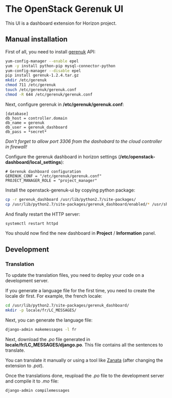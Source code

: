 # The OpenStack Gerenuk UI

This UI is a dashboard extension for Horizon project.


## Manual installation

First of all, you need to install [gerenuk](https://gitlab-dsi.univ-lille.fr/hpc/gerenuk) API:
```bash
yum-config-manager --enable epel
yum -y install python-pip mysql-connector-python
yum-config-manager --disable epel
pip install gerenuk-1.2.4.tar.gz
mkdir /etc/gerenuk
chmod 711 /etc/gerenuk
touch /etc/gerenuk/gerenuk.conf
chmod -R 644 /etc/gerenuk/gerenuk.conf
```

Next, configure gerenuk in **/etc/gerenuk/gerenuk.conf**:
```
[database]
db_host = controller.domain
db_name = gerenuk
db_user = gerenuk_dashboard
db_pass = *secret*
```
*Don't forget to allow port 3306 from the dashobard to the cloud controller in firewall!*

Configure the gerenuk dashboard in horizon settings (**/etc/openstack-dashboard/local_settings**):
```
# Gerenuk dashboard configuration
GERENUK_CONF = "/etc/gerenuk/gerenuk.conf"
PROJECT_MANAGER_ROLE = "project_manager"
```

Install the openstack-gerenuk-ui by copying python package:
```bash
cp -r gerenuk_dashboard /usr/lib/python2.7/site-packages/
cp /usr/lib/python2.7/site-packages/gerenuk_dashboard/enabled/* /usr/share/openstack-dashboard/openstack_dashboard/local/enabled/
```

And finally restart the HTTP server:
```bash
systemctl restart httpd
```

You should now find the new dashboard in **Project** / **Information** panel.


## Development
### Translation

To update the translation files, you need to deploy your code on a development server.

If you generate a language file for the first time, you need to create the locale dir first. 
For example, the french locale:
```bash
cd /usr/lib/python2.7/site-packages/gerenuk_dashboard/
mkdir -p locale/fr/LC_MESSAGES/
```

Next, you can generate the language file:
```bash
django-admin makemessages -l fr 
```

Next, download the *.po* file generated in **locale/fr/LC_MESSAGES/django.po**.
This file contains all the sentences to translate.

You can translate it manually or using a tool like [Zanata](https://translate.zanata.org/) (after changing the extension to *.pot*).

Once the translations done, reupload the *.po* file to the development server and compile it to *.mo* file:
```bash
django-admin compilemessages
```
